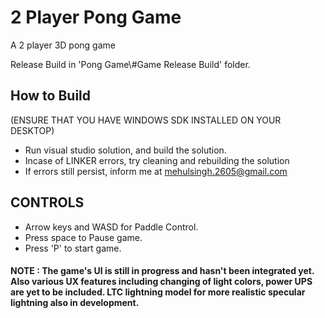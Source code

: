 # 2 Player Pong Game
A 2 player 3D pong game

Release Build in 'Pong Game\\#Game Release Build' folder. 


## How to Build
(ENSURE THAT YOU HAVE WINDOWS SDK INSTALLED ON YOUR DESKTOP)

- Run visual studio solution, and build the solution.
- Incase of LINKER errors, try cleaning and rebuilding the solution
- If errors still persist, inform me at mehulsingh.2605@gmail.com


## CONTROLS
- Arrow keys and WASD for Paddle Control.
- Press space to Pause game.
- Press 'P' to start game.

#### NOTE : The game's UI is still in progress and hasn't been integrated yet. Also various UX features including changing of light colors, power UPS are yet to be included. LTC lightning model for more realistic specular lightning also in development.
